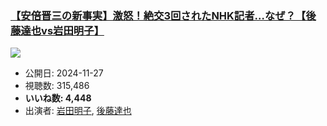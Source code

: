 ### [【安倍晋三の新事実】激怒！絶交3回されたNHK記者…なぜ？【後藤達也vs岩田明子】](https://www.youtube.com/watch?v=jtEu5kCN6_E)
[![](https://img.youtube.com/vi/jtEu5kCN6_E/sddefault.jpg)](https://www.youtube.com/watch?v=jtEu5kCN6_E)
-   公開日: 2024-11-27
-   視聴数: 315,486
-   **いいね数: 4,448**
-   出演者: [岩田明子](/rehacq_fan/people/岩田明子 "wikilink"), [後藤達也](/rehacq_fan/people/後藤達也 "wikilink")
